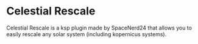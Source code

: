 # Celestial Rescale
Celestial Rescale is a ksp plugin made by SpaceNerd24 that allows you to easily rescale any solar system (including kopernicus systems).
